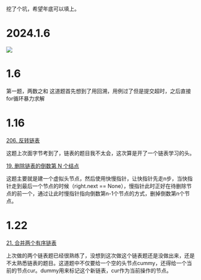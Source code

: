 挖了个坑，希望年底可以填上。

# 2024.1.6

[![](http://panpan.dapanna.cn//image-20240106205814268.png)](https://leetcode.cn/problem-list/2cktkvj/?page=1)

# 1.6
第一题，两数之和
这道题首先想到了用回溯，用例过了但是提交超时，之后直接for循环暴力求解

# 1.16

[206. 反转链表](https://leetcode.cn/problems/reverse-linked-list?envType=featured-list&envId=2cktkvj?envType=featured-list&envId=2cktkvj)

这题上次面字节考到了，链表的题目我不太会，这次算是开了一个链表学习的头。

[19. 删除链表的倒数第 N 个结点](https://leetcode.cn/problems/remove-nth-node-from-end-of-list?envType=featured-list&envId=2cktkvj?envType=featured-list&envId=2cktkvj)

这题主要就是建一个虚拟头节点，然后使用快慢指针，让快指针先走n步，当快指针走到最后一个节点的时候（right.next == None），慢指针此时正好在待删除节点的前一个，通过让此时慢指针指向倒数第n-1个节点的方式，删掉倒数第n个节点。

# 1.22

[21. 合并两个有序链表](https://leetcode.cn/problems/merge-two-sorted-lists?envType=featured-list&envId=2cktkvj?envType=featured-list&envId=2cktkvj)

上次做的两个链表题已经很熟练了，没想到这次做这个链表题还是没做出来，还是不太熟悉链表的题目。这道题中不仅要给一个空的头节点cummy，还得给一个当前的节点cur。dummy用来标记这个新链表，cur作为当前操作的节点。
